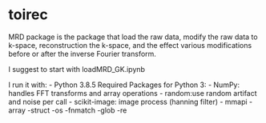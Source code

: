 # toirec

MRD package is the package that load the raw data, modify the raw data to k-space, reconstruction the k-space, and the effect various modifications before or after the inverse Fourier transform.


I suggest to start with loadMRD_GK.ipynb 


I run it with:
    - Python 3.8.5
Required Packages for Python 3:
    - NumPy: handles FFT transforms and array operations
    - random:use random artifact and noise per call
    - scikit-image: image process (hanning filter)
    - mmapi -array -struct -os -fnmatch -glob -re
        


